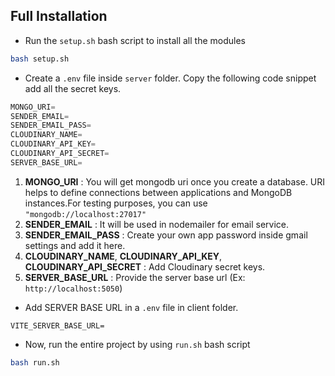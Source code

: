 ## Full Installation
- Run the `setup.sh` bash script to install all the modules

```bash
bash setup.sh
```

- Create a `.env` file inside `server` folder. Copy the following code
  snippet add all the secret keys.

```js
MONGO_URI=
SENDER_EMAIL=
SENDER_EMAIL_PASS=
CLOUDINARY_NAME=
CLOUDINARY_API_KEY=
CLOUDINARY_API_SECRET=
SERVER_BASE_URL=
```

1. **MONGO_URI** : You will get mongodb uri once you create a database. URI
   helps to define connections between applications and MongoDB instances.For
   testing purposes, you can use `"mongodb://localhost:27017"`
2. **SENDER_EMAIL** : It will be used in nodemailer for email service. 
3. **SENDER_EMAIL_PASS** : Create your own app password inside gmail settings
   and add it here.
4. **CLOUDINARY_NAME**, **CLOUDINARY_API_KEY**, **CLOUDINARY_API_SECRET** :
  Add Cloudinary secret keys.
5. **SERVER_BASE_URL** : Provide the server base url (Ex: `http://localhost:5050`)

- Add SERVER BASE URL in a `.env` file in client folder.
```
VITE_SERVER_BASE_URL=
```

- Now, run the entire project by using `run.sh` bash script

```bash
bash run.sh
```